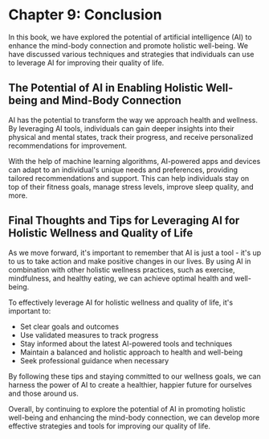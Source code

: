 Chapter 9: Conclusion
=====================

In this book, we have explored the potential of artificial intelligence (AI) to enhance the mind-body connection and promote holistic well-being. We have discussed various techniques and strategies that individuals can use to leverage AI for improving their quality of life.

The Potential of AI in Enabling Holistic Well-being and Mind-Body Connection
----------------------------------------------------------------------------

AI has the potential to transform the way we approach health and wellness. By leveraging AI tools, individuals can gain deeper insights into their physical and mental states, track their progress, and receive personalized recommendations for improvement.

With the help of machine learning algorithms, AI-powered apps and devices can adapt to an individual's unique needs and preferences, providing tailored recommendations and support. This can help individuals stay on top of their fitness goals, manage stress levels, improve sleep quality, and more.

Final Thoughts and Tips for Leveraging AI for Holistic Wellness and Quality of Life
-----------------------------------------------------------------------------------

As we move forward, it's important to remember that AI is just a tool - it's up to us to take action and make positive changes in our lives. By using AI in combination with other holistic wellness practices, such as exercise, mindfulness, and healthy eating, we can achieve optimal health and well-being.

To effectively leverage AI for holistic wellness and quality of life, it's important to:

* Set clear goals and outcomes
* Use validated measures to track progress
* Stay informed about the latest AI-powered tools and techniques
* Maintain a balanced and holistic approach to health and well-being
* Seek professional guidance when necessary

By following these tips and staying committed to our wellness goals, we can harness the power of AI to create a healthier, happier future for ourselves and those around us.

Overall, by continuing to explore the potential of AI in promoting holistic well-being and enhancing the mind-body connection, we can develop more effective strategies and tools for improving our quality of life.
